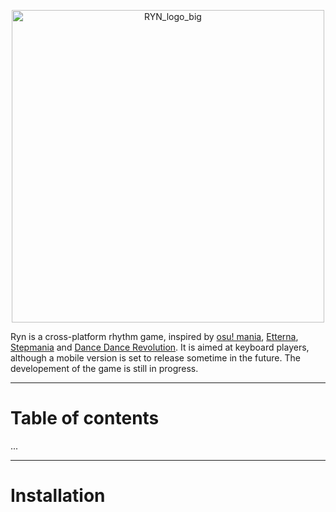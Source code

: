 <p align="center">
  <img width="500" height="500" alt="RYN_logo_big" src="https://github.com/user-attachments/assets/f715f8c4-0127-4d41-998a-51ba906d447a" />
</p>

Ryn is a cross-platform rhythm game, inspired by [osu! mania](https://github.com/ppy/osu), [Etterna](https://github.com/etternagame/etterna), [Stepmania](https://github.com/stepmania/stepmania) and [Dance Dance Revolution](https://en.wikipedia.org/wiki/Dance_Dance_Revolution). It is aimed at keyboard players, although a mobile version is set to release sometime in the future. The developement of the game is still in progress.

---
# Table of contents
...

---
# Installation
